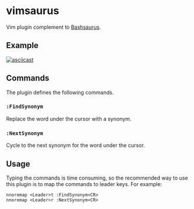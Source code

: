 # vimsaurus
Vim plugin complement to [Bashsaurus][1].

## Example
[![asciicast](https://asciinema.org/a/edoazzmuqmtmtlnx5dhph3b5z.png)](https://asciinema.org/a/edoazzmuqmtmtlnx5dhph3b5z)

## Commands
The plugin defines the following commands.

### `:FindSynonym`
Replace the word under the cursor with a synonym.

### `:NextSynonym`
Cycle to the next synonym for the word under the cursor.

## Usage
Typing the commands is time consuming, so the recommended way to use this plugin is to map the commands to leader keys. For example:

```vim
nnoremap <Leader>t :FindSynonym<CR>
nnoremap <Leader>r :NextSynonym<CR>
```

[1]: https://github.com/danprince/bashsaurus
